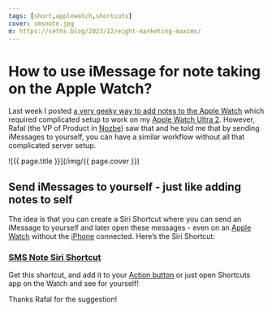 ```yaml
---
tags: [short,applewatch,shortcuts]
cover: smsnote.jpg
m: https://seths.blog/2023/12/eight-marketing-maxims/
---
```


# How to use iMessage for note taking on the Apple Watch?

Last week I posted [a very geeky way to add notes to the Apple Watch](/watchnote) which required complicated setup to work on my [Apple Watch Ultra 2](/ultra). However, Rafal (the VP of Product in [Nozbe][n]) saw that and he told me that by sending iMessages to yourself, you can have a similar workflow without all that complicated server setup.

<!--More-->

![{{ page.title }}](/img/{{ page.cover }})

## Send iMessages to yourself - just like adding notes to self

The idea is that you can create a Siri Shortcut where you can send an iMessage to yourself and later open these messages - even on an [Apple Watch](/applewatch) without the [iPhone](/iphone) connected. Here’s the Siri Shortcut:

### [SMS Note Siri Shortcut][s]

Get this shortcut, and add it to your [Action button](/action) or just open Shortcuts app on the Watch and see for yourself!

Thanks Rafal for the suggestion!

[s]: https://www.icloud.com/shortcuts/f9072e0018fd464f9a1cd8501f74eeda

[n]: https://michael.gratis/nozbe